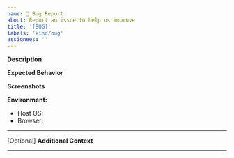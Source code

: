 ```yaml
---
name: 🐛 Bug Report
about: Report an issue to help us improve
title: '[BUG]'
labels: 'kind/bug'
assignees: ''
---
```


**Description**

<!-- A brief description of the issue. -->

**Expected Behavior**

<!-- A brief description of what you expected to happen. -->

**Screenshots**

<!-- Add screenshots, if applicable, to help explain your problem. -->

**Environment:**

- Host OS:
- Browser:

---

[Optional] **Additional Context**

<!-- Add any other context about the problem here. -->

---
